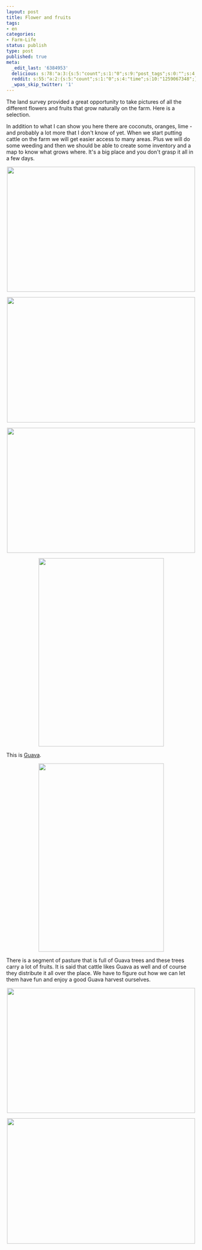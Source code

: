```yaml
---
layout: post
title: Flower and fruits
tags:
- en
categories:
- Farm-Life
status: publish
type: post
published: true
meta:
  _edit_last: '6384953'
  delicious: s:78:"a:3:{s:5:"count";s:1:"0";s:9:"post_tags";s:0:"";s:4:"time";s:10:"1259067346";}";
  reddit: s:55:"a:2:{s:5:"count";s:1:"0";s:4:"time";s:10:"1259067348";}";
  _wpas_skip_twitter: '1'
---
```

The land survey provided a great opportunity to take pictures of all the different flowers and fruits that grow naturally on the farm. Here is a selection.

In addition to what I can show you here there are coconuts, oranges, lime - and probably a lot more that I don't know of yet. When we start putting cattle on the farm we will get easier access to many areas. Plus we will do some weeding and then we should be able to create some inventory and a map to know what grows where. It's a big place and you don't grasp it all in a few days.

<a href="http://www.flickr.com/photos/34665899@N00/4026396805" title="View '' on Flickr.com"><div style="text-align:center;"><img src="http://farm3.static.flickr.com/2636/4026396805_691c89fde7.jpg" alt="" border="0" width="500" height="332" /></div></a>

<a href="http://www.flickr.com/photos/34665899@N00/4026398219" title="View '' on Flickr.com"><div style="text-align:center;"><img src="http://farm3.static.flickr.com/2469/4026398219_2f04bd0f4f.jpg" alt="" border="0" width="500" height="333" /></div></a>

<a href="http://www.flickr.com/photos/34665899@N00/4026398829" title="View '' on Flickr.com"><div style="text-align:center;"><img src="http://farm3.static.flickr.com/2678/4026398829_99debc6888.jpg" alt="" border="0" width="500" height="332" /></div></a>

<a href="http://www.flickr.com/photos/34665899@N00/4027154258" title="View '' on Flickr.com"><div style="text-align:center;"><img src="http://farm4.static.flickr.com/3521/4027154258_77d35027b3.jpg" alt="" border="0" width="333" height="500" /></div></a>

This is <a href="http://en.wikipedia.org/wiki/Guava">Guava</a>.

<a href="http://www.flickr.com/photos/34665899@N00/4026403817" title="View '' on Flickr.com"><div style="text-align:center;"><img src="http://farm3.static.flickr.com/2620/4026403817_5e463f9493.jpg" alt="" border="0" width="333" height="500" /></div></a>

There is a segment of pasture that is full of Guava trees and these trees carry a lot of fruits. It is said that cattle likes Guava as well and of course they distribute it all over the place. We have to figure out how we can let them have fun and enjoy a good Guava harvest ourselves.

<a href="http://www.flickr.com/photos/34665899@N00/4027157642" title="View '' on Flickr.com"><div style="text-align:center;"><img src="http://farm3.static.flickr.com/2689/4027157642_0209dd6a99.jpg" alt="" border="0" width="500" height="332" /></div></a>

<a href="http://www.flickr.com/photos/34665899@N00/4026407159" title="View '' on Flickr.com"><div style="text-align:center;"><img src="http://farm4.static.flickr.com/3521/4026407159_21e64a8cc6.jpg" alt="" border="0" width="500" height="333" /></div></a>
